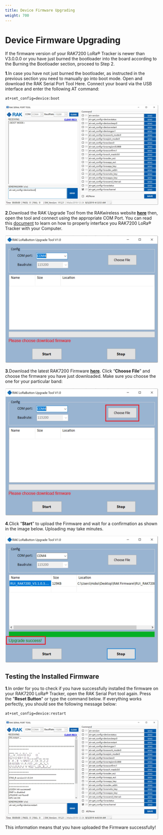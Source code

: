 ```yaml
---
title: Device Firmware Upgrading
weight: 700
---
```


# Device Firmware Upgrading

If the firmware version of your RAK7200 LoRa® Tracker is newer than V3.0.0.0 or you have just burned the bootloader into the board according to the Burning the Bootloader section, proceed to Step 2.

**1**.In case you have not just burned the bootloader, as instructed in the previous section you need to manually go into boot mode. Open and download the RAK Serial Port Tool Here. Connect your board via the USB interface and enter the following AT command:
```
at+set_config=device:boot
```

![Figure 1: Entering Boot Mode](images/bootmode.jpg)

**2**.Download the RAK Upgrade Tool from the RAKwireless website [**here**](https://downloads.rakwireless.com/en/LoRa/RAK612-LoRaButton/Tools/RAK%20LoRaButton%20Upgrade%20Tool%20V1.0.zip) then, open the tool and connect using the appropriate COM Port. You can read this [document](https://doc.rakwireless.com/rak7200-lora---tracker/interfacing-with-rak7200-lora---tracker) to learn on how to properly interface you RAK7200 LoRa® Tracker with your Computer.

![Figure 2: RAK Upgrade Tool](images/upgradetool.jpg)

**3**.Download the latest RAK7200 Firmware [**here**](https://downloads.rakwireless.com/en/LoRa/RAK7200-Tracker/Firmware/). Click “**Choose File**” and choose the firmware you have just downloaded. Make sure you choose the one for your particular band:

![Figure 3: Choosing the Correct Firmware file](images/firmwarechoosing.jpg)

**4**.Click “**Start**” to upload the Firmware and wait for a confirmation as shown in the image below. Uploading may take minutes.

![Figure 4: Successfully Upgraded Firmware](images/success.jpg)

## Testing the Installed Firmware

**1**.In order for you to check if you have successfully installed the firmware on your RAK7200 LoRa® Tracker, open the RAK Serial Port tool again. Press the "**Reset Button**" or type the command below. If everything works perfectly, you should see the following message below:
```
at+set_config=device:restart
```
![Figure 5: Restarting your Device](images/restart.jpg)

This information means that you have uploaded the Firmware successfully!